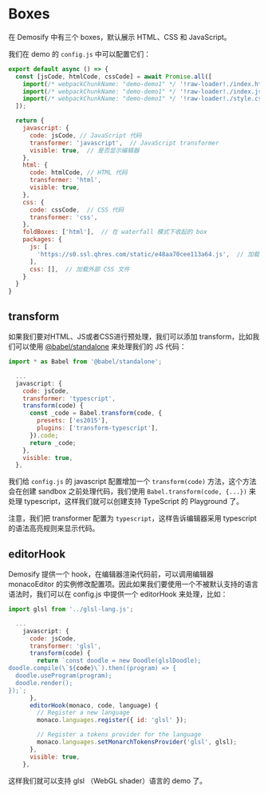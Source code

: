 # Boxes

在 Demosify 中有三个 boxes，默认展示 HTML、CSS 和 JavaScript。

我们在 demo 的 `config.js` 中可以配置它们：

```js
export default async () => {
  const [jsCode, htmlCode, cssCode] = await Promise.all([
    import(/* webpackChunkName: "demo-demo1" */ '!raw-loader!./index.html'),
    import(/* webpackChunkName: "demo-demo1" */ '!raw-loader!./index.js'),
    import(/* webpackChunkName: "demo-demo1" */ '!raw-loader!./style.css'),
  ]);

  return {
    javascript: {
      code: jsCode, // JavaScript 代码
      transformer: 'javascript',  // JavaScript transformer
      visible: true,  // 是否显示编辑器
    },
    html: {
      code: htmlCode, // HTML 代码
      transformer: 'html',
      visible: true,
    },
    css: {
      code: cssCode,  // CSS 代码
      transformer: 'css',
    },
    foldBoxes: ['html'],  // 在 waterfall 模式下收起的 box
    packages: {
      js: [
        'https://s0.ssl.qhres.com/static/e48aa70cee113a64.js',  // 加载外部 js 文件
      ],
      css: [],  // 加载外部 CSS 文件
    }
  }
}
```

## transform

如果我们要对HTML、JS或者CSS进行预处理，我们可以添加 transform，比如我们可以使用 [@babel/standalone](https://babeljs.io/docs/en/next/babel-standalone.html) 来处理我们的 JS 代码：

```js
import * as Babel from '@babel/standalone';

  ...
  javascript: {
    code: jsCode,
    transformer: 'typescript',
    transform(code) {
      const _code = Babel.transform(code, { 
        presets: ['es2015'],
        plugins: ['transform-typescript'],
      }).code;
      return _code;
    },
    visible: true,
  },
```

我们给 `config.js` 的 javascript 配置增加一个 `transform(code)` 方法，这个方法会在创建 sandbox 之前处理代码，我们使用 `Babel.transform(code, {...})` 来处理 typescript，这样我们就可以创建支持 TypeScript 的 Playground 了。

注意，我们把 transformer 配置为 `typescript`，这样告诉编辑器采用 typescript 的语法高亮规则来显示代码。

## editorHook

Demosify 提供一个 hook，在编辑器渲染代码前，可以调用编辑器 monacoEditor 的实例修改配置项。因此如果我们要使用一个不被默认支持的语言语法时，我们可以在 config.js 中提供一个 editorHook 来处理，比如：

```js
import glsl from '../glsl-lang.js';

  ...
    javascript: {
      code: jsCode,
      transformer: 'glsl',
      transform(code) {
        return `const doodle = new Doodle(glslDoodle);
doodle.compile(\`${code}\`).then((program) => {
  doodle.useProgram(program);
  doodle.render();
});`;
      },
      editorHook(monaco, code, language) {
        // Register a new language
        monaco.languages.register({ id: 'glsl' });

        // Register a tokens provider for the language
        monaco.languages.setMonarchTokensProvider('glsl', glsl);
      },
      visible: true,
    },
```

这样我们就可以支持 glsl （WebGL shader）语言的 demo 了。